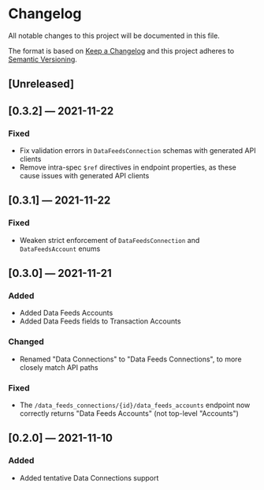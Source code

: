 # Changelog
All notable changes to this project will be documented in this file.

The format is based on [Keep a Changelog](http://keepachangelog.com/en/1.0.0/)
and this project adheres to [Semantic Versioning](http://semver.org/spec/v2.0.0.html).


## [Unreleased]


## [0.3.2] — 2021-11-22
### Fixed
 - Fix validation errors in `DataFeedsConnection` schemas with generated API clients
 - Remove intra-spec `$ref` directives in endpoint properties, as these cause issues with generated API clients


## [0.3.1] — 2021-11-22
### Fixed
 - Weaken strict enforcement of `DataFeedsConnection` and `DataFeedsAccount` enums


## [0.3.0] — 2021-11-21
### Added
 - Added Data Feeds Accounts
 - Added Data Feeds fields to Transaction Accounts

### Changed
 - Renamed "Data Connections" to "Data Feeds Connections", to more closely match API paths

### Fixed
 - The `/data_feeds_connections/{id}/data_feeds_accounts` endpoint now correctly returns "Data Feeds Accounts" (not top-level "Accounts")


## [0.2.0] — 2021-11-10
### Added
 - Added tentative Data Connections support
